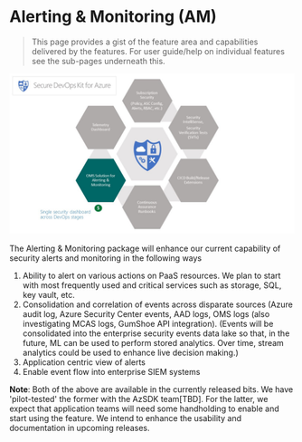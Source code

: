 # Alerting & Monitoring (AM)

> This page provides a gist of the feature area and capabilities delivered by the features. For user guide/help on individual features see the sub-pages underneath this.

![Alert_Monitoing](../Images/Alerting_and_Monitoring.png)

The Alerting & Monitoring package will enhance our current capability of security alerts and monitoring in the following ways 
1. 	 Ability to alert on various actions on PaaS resources. We plan to start with most frequently used and critical services such as storage, SQL, key vault, etc.
2. 	 Consolidation and correlation of events across disparate sources (Azure audit log, Azure Security Center events, AAD logs, OMS logs (also investigating MCAS logs, GumShoe API integration). (Events will be consolidated into the enterprise security events data lake so that, in the future, ML can be used to perform stored analytics. Over time, stream analytics could be used to enhance live decision making.)
3. 	 Application centric view of alerts
4. 	 Enable event flow into enterprise SIEM systems

**Note**: Both of the above are available in the currently released bits. We have 'pilot-tested' the former with the AzSDK team[TBD]. For the latter, we expect that application teams will need some handholding to enable and start using the feature. We intend to enhance the usability and documentation in upcoming releases.
